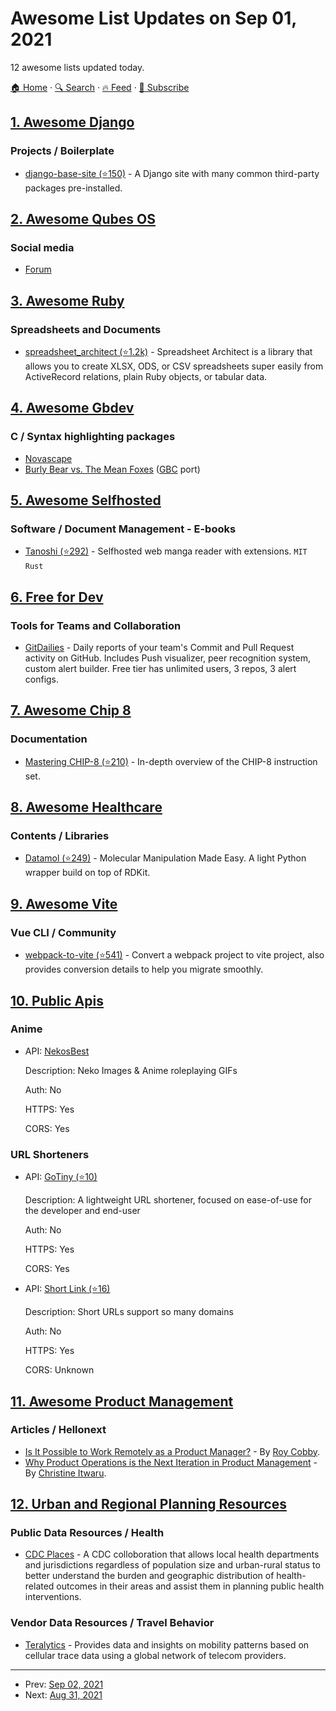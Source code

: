 # Awesome List Updates on Sep 01, 2021

12 awesome lists updated today.

[🏠 Home](/README.md) · [🔍 Search](https://test.trackawesomelist.com/search/) · [🔥 Feed](https://test.trackawesomelist.com/rss.xml) · [📮 Subscribe](https://trackawesomelist.us17.list-manage.com/subscribe?u=d2f0117aa829c83a63ec63c2f&id=36a103854c)



## [1. Awesome Django](/content/wsvincent/awesome-django/README.md)

### Projects / Boilerplate

*   [django-base-site (⭐150)](https://github.com/epicserve/django-base-site/) - A Django site with many common third-party packages pre-installed.

## [2. Awesome Qubes OS](/content/xn0px90/Awesome-Qubes-OS/README.md)

### Social media

*   [Forum](https://forum.qubes-os.org/)

## [3. Awesome Ruby](/content/markets/awesome-ruby/README.md)

### Spreadsheets and Documents

*   [spreadsheet\_architect (⭐1.2k)](https://github.com/westonganger/spreadsheet_architect) - Spreadsheet Architect is a library that allows you to create XLSX, ODS, or CSV spreadsheets super easily from ActiveRecord relations, plain Ruby objects, or tabular data.

## [4. Awesome Gbdev](/content/gbdev/awesome-gbdev/README.md)

### C / Syntax highlighting packages

*   [Novascape](https://web.archive.org/web/20171002042716/http://ludumdare.com/compo/ludum-dare-34/?action=preview\&uid=6823)
*   [Burly Bear vs. The Mean Foxes](http://sebastianmihai.com/gameboy-burly-bear.html) ([GBC](http://sebastianmihai.com/gameboy-color-burly-bear.html) port)

## [5. Awesome Selfhosted](/content/awesome-selfhosted/awesome-selfhosted/README.md)

### Software / Document Management - E-books

*   [Tanoshi (⭐292)](https://github.com/faldez/tanoshi) - Selfhosted web manga reader with extensions. `MIT` `Rust`

## [6. Free for Dev](/content/ripienaar/free-for-dev/README.md)

### Tools for Teams and Collaboration

*   [GitDailies](https://gitdailies.com) - Daily reports of your team's Commit and Pull Request activity on GitHub. Includes Push visualizer, peer recognition system, custom alert builder. Free tier has unlimited users, 3 repos, 3 alert configs.

## [7. Awesome Chip 8](/content/tobiasvl/awesome-chip-8/README.md)

### Documentation

*   [Mastering CHIP-8 (⭐210)](https://github.com/mattmikolay/chip-8/wiki/Mastering-CHIP%E2%80%908) - In-depth overview of the CHIP-8 instruction set.

## [8. Awesome Healthcare](/content/kakoni/awesome-healthcare/README.md)

### Contents / Libraries

*   [Datamol (⭐249)](https://github.com/datamol-org/datamol) - Molecular Manipulation Made Easy. A light Python wrapper build on top of RDKit.

## [9. Awesome Vite](/content/vitejs/awesome-vite/README.md)

### Vue CLI / Community

*   [webpack-to-vite (⭐541)](https://github.com/originjs/webpack-to-vite) - Convert a webpack project to vite project, also provides conversion details to help you migrate smoothly.

## [10. Public Apis](/content/public-apis/public-apis/README.md)

### Anime

- API: [NekosBest](https://docs.nekos.best)

  Description: Neko Images & Anime roleplaying GIFs

  Auth: No

  HTTPS: Yes

  CORS: Yes



### URL Shorteners

- API: [GoTiny (⭐10)](https://github.com/robvanbakel/gotiny-api)

  Description: A lightweight URL shortener, focused on ease-of-use for the developer and end-user

  Auth: No

  HTTPS: Yes

  CORS: Yes


- API: [Short Link (⭐16)](https://github.com/FayasNoushad/Short-Link-API)

  Description: Short URLs support so many domains

  Auth: No

  HTTPS: Yes

  CORS: Unknown



## [11. Awesome Product Management](/content/dend/awesome-product-management/README.md)

### Articles / Hellonext

*   [Is It Possible to Work Remotely as a Product Manager?](https://productschool.com/blog/product-management-2/jobs-cat/remote-product-manager/) - By [Roy Cobby](https://twitter.com/roycobby).
*   [Why Product Operations is the Next Iteration in Product Management](https://productcraft.com/perspectives/why-product-operations-is-the-next-iteration-in-product-management/) - By [Christine Itwaru](https://twitter.com/christineitwaru).

## [12. Urban and Regional Planning Resources](/content/APA-Technology-Division/urban-and-regional-planning-resources/README.md)

### Public Data Resources / Health

*   [CDC Places](https://www.cdc.gov/places/index.html) - A CDC colloboration that allows local health departments and jurisdictions regardless of population size and urban-rural status to better understand the burden and geographic distribution of health-related outcomes in their areas and assist them in planning public health interventions.

### Vendor Data Resources / Travel Behavior

*   [Teralytics](https://www.teralytics.net/) - Provides data and insights on mobility patterns based on cellular trace data using a global network of telecom providers.

---

- Prev: [Sep 02, 2021](/content/2021/09/02/README.md)
- Next: [Aug 31, 2021](/content/2021/08/31/README.md)